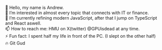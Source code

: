 👋 Hello, my name is Andrew.<br/>
👀 I’m interested in almost every topic that connects with IT or finance.<br/>
🌱 I’m currently refining modern JavaScript, after that I jump on TypeScript and React aswell.<br/>
📫 How to reach me: HMU on X(twitter) @GPUisdead at any time.<br/>
⚡ Fun fact: I spent half my life in front of the PC. (I slept on the other half)<br/>
🔥 Git Gud
